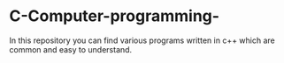 # C-Computer-programming-
In this repository you can find various programs written in c++ which are common and easy to understand. 
